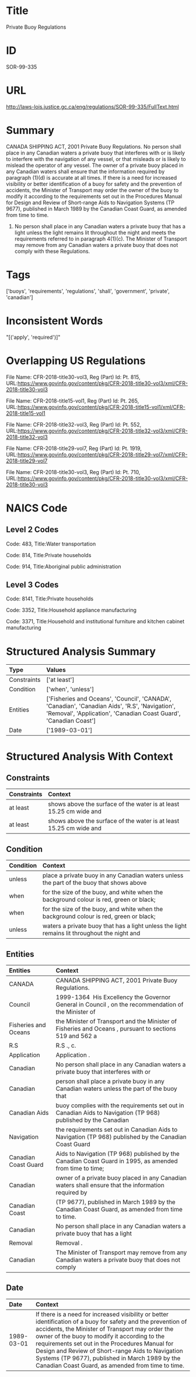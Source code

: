 # Title
Private Buoy Regulations


# ID
SOR-99-335

# URL
http://laws-lois.justice.gc.ca/eng/regulations/SOR-99-335/FullText.html


# Summary
CANADA SHIPPING ACT, 2001 Private Buoy Regulations.
No person shall place in any Canadian waters a private buoy that interferes with or is likely to interfere with the navigation of any vessel, or that misleads or is likely to mislead the operator of any vessel.
The owner of a private buoy placed in any Canadian waters shall ensure that the information required by paragraph (1)(d) is accurate at all times.
If there is a need for increased visibility or better identification of a buoy for safety and the prevention of accidents, the Minister of Transport may order the owner of the buoy to modify it according to the requirements set out in the  Procedures Manual for Design and Review of Short-range Aids to Navigation Systems  (TP 9677), published in March 1989 by the Canadian Coast Guard, as amended from time to time.
1. No person shall place in any Canadian waters a private buoy that has a light unless the light remains lit throughout the night and meets the requirements referred to in paragraph 4(1)(c).
The Minister of Transport may remove from any Canadian waters a private buoy that does not comply with these Regulations.


# Tags
['buoys', 'requirements', 'regulations', 'shall', 'government', 'private', 'canadian']


# Inconsistent Words
"[('apply', 'required')]"


# Overlapping US Regulations
File Name: CFR-2018-title30-vol3, Reg (Part) Id: Pt. 815, URL:https://www.govinfo.gov/content/pkg/CFR-2018-title30-vol3/xml/CFR-2018-title30-vol3

File Name: CFR-2018-title15-vol1, Reg (Part) Id: Pt. 265, URL:https://www.govinfo.gov/content/pkg/CFR-2018-title15-vol1/xml/CFR-2018-title15-vol1

File Name: CFR-2018-title32-vol3, Reg (Part) Id: Pt. 552, URL:https://www.govinfo.gov/content/pkg/CFR-2018-title32-vol3/xml/CFR-2018-title32-vol3

File Name: CFR-2018-title29-vol7, Reg (Part) Id: Pt. 1919, URL:https://www.govinfo.gov/content/pkg/CFR-2018-title29-vol7/xml/CFR-2018-title29-vol7

File Name: CFR-2018-title30-vol3, Reg (Part) Id: Pt. 710, URL:https://www.govinfo.gov/content/pkg/CFR-2018-title30-vol3/xml/CFR-2018-title30-vol3




# NAICS Code
## Level 2 Codes
Code: 483, Title:Water transportation

Code: 814, Title:Private households

Code: 914, Title:Aboriginal public administration




## Level 3 Codes
Code: 8141, Title:Private households

Code: 3352, Title:Household appliance manufacturing

Code: 3371, Title:Household and institutional furniture and kitchen cabinet manufacturing







# Structured Analysis Summary
| Type        | Values                                                                                                                                                              |
|:------------|:--------------------------------------------------------------------------------------------------------------------------------------------------------------------|
| Constraints | ['at least']                                                                                                                                                        |
| Condition   | ['when', 'unless']                                                                                                                                                  |
| Entities    | ['Fisheries and Oceans', 'Council', 'CANADA', 'Canadian', 'Canadian Aids', 'R.S', 'Navigation', 'Removal', 'Application', 'Canadian Coast Guard', 'Canadian Coast'] |
| Date        | ['1989-03-01']                                                                                                                                                      |


# Structured Analysis With Context
 


## Constraints
| Constraints   | Context                                                             |
|:--------------|:--------------------------------------------------------------------|
| at least      | shows above the surface of the water is at least  15.25 cm wide and |
| at least      | shows above the surface of the water is at least  15.25 cm wide and |


## Condition
| Condition   | Context                                                                                      |
|:------------|:---------------------------------------------------------------------------------------------|
| unless      | place a private buoy in any Canadian waters unless the part of the buoy that shows above     |
| when        | for the size of the buoy, and white when the background colour is red, green or black;       |
| when        | for the size of the buoy, and white when the background colour is red, green or black;       |
| unless      | waters a private buoy that has a light unless the light remains lit throughout the night and |


## Entities
| Entities             | Context                                                                                                       |
|:---------------------|:--------------------------------------------------------------------------------------------------------------|
| CANADA               | CANADA  SHIPPING ACT, 2001 Private Buoy Regulations.                                                          |
| Council              | 1999-1364  His Excellency the Governor General in  Council , on the recommendation of the Minister of         |
| Fisheries and Oceans | the Minister of Transport and the Minister of Fisheries and Oceans , pursuant to sections 519 and 562 a       |
| R.S                  | R.S ., c.                                                                                                     |
| Application          | Application .                                                                                                 |
| Canadian             | No person shall place in any  Canadian waters a private buoy that interferes with or                          |
| Canadian             | person shall place a private buoy in any Canadian waters unless the part of the buoy that                     |
| Canadian Aids        | buoy complies with the requirements set out in Canadian Aids to Navigation (TP 968) published by the Canadian |
| Navigation           | the requirements set out in Canadian Aids to Navigation (TP 968) published by the Canadian Coast Guard        |
| Canadian Coast Guard | Aids to Navigation (TP 968) published by the Canadian Coast Guard in 1995, as amended from time to time;      |
| Canadian             | owner of a private buoy placed in any Canadian waters shall ensure that the information required by           |
| Canadian Coast       | (TP 9677), published in March 1989 by the Canadian Coast  Guard, as amended from time to time.                |
| Canadian             | No person shall place in any  Canadian waters a private buoy that has a light                                 |
| Removal              | Removal .                                                                                                     |
| Canadian             | The Minister of Transport may remove from any  Canadian waters a private buoy that does not comply            |


## Date
| Date       | Context                                                                                                                                                                                                                                                                                                                                                                                                                          |
|:-----------|:---------------------------------------------------------------------------------------------------------------------------------------------------------------------------------------------------------------------------------------------------------------------------------------------------------------------------------------------------------------------------------------------------------------------------------|
| 1989-03-01 | If there is a need for increased visibility or better identification of a buoy for safety and the prevention of accidents, the Minister of Transport may order the owner of the buoy to modify it according to the requirements set out in the  Procedures Manual for Design and Review of Short-range Aids to Navigation Systems  (TP 9677), published in March 1989 by the Canadian Coast Guard, as amended from time to time. |


